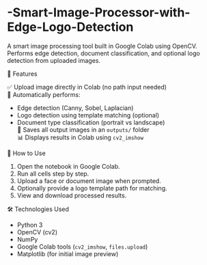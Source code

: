 # -Smart-Image-Processor-with-Edge-Logo-Detection

A smart image processing tool built in Google Colab using OpenCV.   Performs edge detection, document classification, and optional logo detection from uploaded images.

📸 Features

✅ Upload image directly in Colab (no path input needed)  
🧠 Automatically performs:  
- Edge detection (Canny, Sobel, Laplacian)  
- Logo detection using template matching (optional)  
- Document type classification (portrait vs landscape)  
💾 Saves all output images in an `outputs/` folder  
📊 Displays results in Colab using `cv2_imshow`

🚀 How to Use

1. Open the notebook in Google Colab.
2. Run all cells step by step.
3. Upload a face or document image when prompted.
4. Optionally provide a logo template path for matching.
5. View and download processed results.

🛠️ Technologies Used

- Python 3  
- OpenCV (cv2)  
- NumPy  
- Google Colab tools (`cv2_imshow`, `files.upload`)  
- Matplotlib (for initial image preview)


